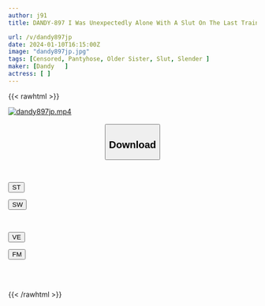 ```yaml
---
author: j91
title: DANDY-897 I Was Unexpectedly Alone With A Slut On The Last Train! I Was Seduced By A Drunk Woman With Beautiful Legs Who Was Panty-skimming Me In The Seat Across From Me, And I Got Fucked VOL.5

url: /v/dandy897jp
date: 2024-01-10T16:15:00Z
image: "dandy897jp.jpg"
tags: [Censored, Pantyhose, Older Sister, Slut, Slender	]
maker: [Dandy   ]
actress: [ ]
---
```



{{< rawhtml >}}

<div class="video" data-videoid="kWVp4m82KxFOL12">
    <a href="javascript:;">
        <img src="/v/dandy897jp/dandy897jp.jpg" width="WIDTH" height="HEIGHT" alt="dandy897jp.mp4" loading="lazy">
    </a>
</div>

<script type="text/javascript" src="https://j91.asia/asset/on-demand-st.js"></script>

<br>
  <link rel="stylesheet" href="https://j91.asia/asset/bs5.css">
  
  <center>
  <button class="btn btn-primary" type="button" data-bs-toggle="collapse" data-bs-target=".multi-collapse" aria-expanded="false" aria-controls="multiCollapseExample1 multiCollapseExample2"><h2>Download</h2></button></center>
</p>
<div class="row">
  <div class="col">
    <div class="collapse multi-collapse" id="multiCollapseExample1">
      <div class="card card-body">
	      	      <br>
<div class="buttons">  
<p><a href="https://streamtape.to/v/kWVp4m82KxFOL12" target="_blank"><button class="btn-hover color-3"><i class="fa fa-download"></i> ST</button></a></p>
<p><a href="https://flaswish.com/72ebto71t5ms" target="_blank"><button class="btn-hover color-2"><i class="fa fa-download"></i> SW</button></a></p></div>
    </div>
  </div>
</div>
  <div class="col">
    <div class="collapse multi-collapse" id="multiCollapseExample2">
      <div class="card card-body">
	      <br>
<div class="buttons">
<p><a href="https://veev.to/d/22NkTJknZdwsCjC9z9v7PrX4j3dNiOnJlXIBfxg" target="_blank"><button class="btn-hover color-9"><i class="fa fa-download"></i> VE</button></a></p>
<p><a href="javascript:;" target="_blank"><button class="btn-hover color-8"><i class="fa fa-download"></i> FM</button></a></p></div>
<br><br>
      </div>
    </div>
  </div>
</div>

{{< /rawhtml >}}